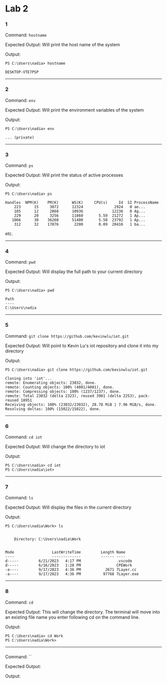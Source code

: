 # Lab 2 

### 1

Command: `hostname`

Expected Output: Will print the host name of the system

Output:
```
PS C:\Users\nadia> hostname

DESKTOP-VTE7PSP
```

---

### 2

Command: `env`

Expected Output: Will print the environment variables of the system

Output: 

```
PS C:\Users\nadia> env

... (private)
```

---

### 3

Command: `ps`

Expected Output: Will print the status of active processes

Output:
```
PS C:\Users\nadia> ps

Handles  NPM(K)    PM(K)      WS(K)     CPU(s)     Id  SI ProcessName
    223      15     3072      12324              2924   0 ae...
    185      12     2868      10936             12236   0 Ag...
    229      20     3256      11860       5.59  21272   1 Ap...
   1066      30    36260      51400       5.50  23792   1 Ap...
    312      32    17876       2200       0.09  20416   1 ba...
```
 etc.

 ---

### 4

Command: `pwd`

Expected Output: Will display the full path to your current directory

Output: 
```
PS C:\Users\nadia> pwd

Path
----
C:\Users\nadia

```

---

### 5

Command: `git clone https://github.com/kevinwlu/iot.git`

Expected Output: Will point to Kevin Lu's iot repository and clone it into my directory

Output:

```
PS C:\Users\nadia> git clone https://github.com/kevinwlu/iot.git

Cloning into 'iot'...
remote: Enumerating objects: 23032, done.
remote: Counting objects: 100% (4081/4081), done.
remote: Compressing objects: 100% (1237/1237), done.
remote: Total 23032 (delta 2323), reused 3981 (delta 2253), pack-reused 18951
Receiving objects: 100% (23032/23032), 28.78 MiB | 7.96 MiB/s, done.
Resolving deltas: 100% (15022/15022), done.
```
---

### 6

Command: `cd iot`

Expected Output: Will change the directory to iot

Output:

```
PS C:\Users\nadia> cd iot
PS C:\Users\nadia\iot>
```

---

### 7

Command: `ls`

Expected Output: Will display the files in the current directory

Output:
```
PS C:\Users\nadia\Work> ls


    Directory: C:\Users\nadia\Work


Mode                 LastWriteTime         Length Name
----                 -------------         ------ ----
d-----         6/21/2023   4:17 PM                .vscode
d-----         6/16/2023   1:28 PM                CPEWork
-a----         9/17/2023   4:36 PM           2671 7Layer.cc
-a----         9/17/2023   4:36 PM          97768 7Layer.exe
```

---

### 8

Command: `cd`

Expected Output: This will change the directory. The terminal will move into an existing file name you enter following cd on the command line. 

Output:

```
PS C:\Users\nadia> cd Work
PS C:\Users\nadia\Work>
```

---

###

Command: ``

Expected Output:

Output:


